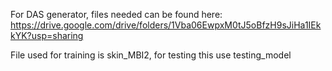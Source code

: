 For DAS generator, files needed can be found here: https://drive.google.com/drive/folders/1Vba06EwpxM0tJ5oBfzH9sJiHa1IEkkYK?usp=sharing

File used for training is skin_MBI2, for testing this use testing_model
